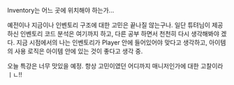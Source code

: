 Inventory는 어느 곳에 위치해야 하는가...

예전이나 지금이나 인벤토리 구조에 대한 고민은 끝나질 않는구나. 일단 튜텨님이 제공하신 인벤토리 코드 분석은 여기까지 하고, 다른 공부 하면서 천천히 다시 생각해봐야 겠다. 지금 시점에서의 나는 인벤토리가 Player 안에 들어있어야 맞다고 생각하고, 아이템의 사용 로직은 아이템 안에 있는 것이 좋다고 생각 중.

오늘 특강은 너무 맛있을 예정. 항상 고민이였던 어디까지 매니저인가에 대한 고찰이라ㅣㄴ!!
